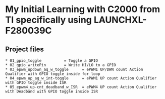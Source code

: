 # My Initial Learning with C2000 from TI specifically using LAUNCHXL-F280039C

## Project files  

	* 01_gpio_toggle 		  = Toggle a GPIO
	* 02_gpio_writePin		  = Write HI/LO to a GPIO
	* 03_epwm_updown_aq_w_toggle	  = ePWM1 UP/DWN count Action Qualifier with GPIO toggle inside for loop
	* 04_epwm_up_aq_w_int-toggle	  = ePWM1 UP count Action Qualifier with GPIO toggle inside ISR
	* 05_epwm4_up-cnt_deadband_w_ISR  = ePWM4 UP count Action Qualifier with Deadband with GPIO toggle inside ISR

